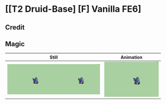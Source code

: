 # [\[T2 Druid-Base\] \[F\] Vanilla FE6]

## Credit



## Magic

| Still | Animation |
| :---: | :-------: |
| ![Magic still](./Magic_000.png) | ![Magic animation](./Magic.gif) |
